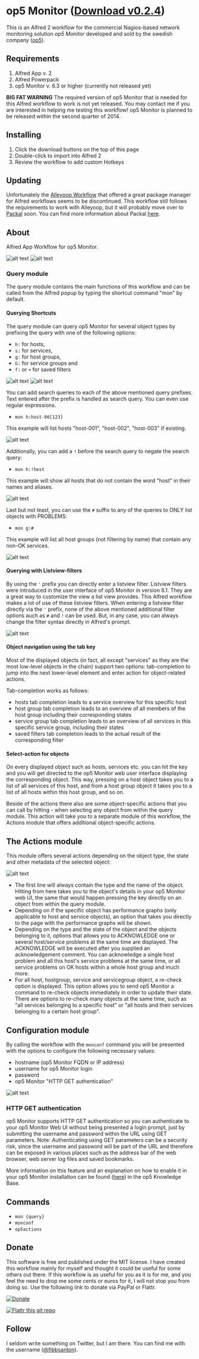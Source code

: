 op5 Monitor ([Download v0.2.4](https://github.com/fibbs/alfred-op5-monitor-workflow/raw/master/op5Monitor-workflow.alfredworkflow))
==============================

This is an Alfred 2 workflow for the commercial Nagios-based network monitoring
solution *op5 Monitor* developed and sold by the swedish company ([op5](http://op5.com)).

## Requirements
1. Alfred App v. 2
1. Alfred Powerpack
1. op5 Monitor v. 6.3 or higher (currently not released yet)

**BIG FAT WARNING**
The required version of op5 Monitor that is needed for this Alfred
workflow to work is not yet released. You may contact me if you are
interested in helping me testing this workflow!
op5 Monitor is planned to be released within the second quarter of 2014.

## Installing
1. Click the download buttons on the top of this page
2. Double-click to import into Alfred 2
3. Review the workflow to add custom Hotkeys

## Updating
Unfortunately the [Alleyoop Workflow](http://www.alfredforum.com/topic/1582-alleyoop-update-alfred-workflows/) that offered a great package manager for Alfred workflows seems to be discontinued. This workflow still follows the requirements to work with Alleyoop, but it will probably move over to [Packal](http://www.packal.org) soon. You can find more information about Packal [here](http://www.alfredforum.com/topic/3730-new-workflow-and-theme-repository-packal/).

## About
Alfred App Workflow for op5 Monitor.

![alt text][op5-workflow-img001]
![alt text][op5-workflow-img002]

### Query module
The query module contains the main functions of this workflow and can be
called from the Alfred popup by typing the shortcut command "mon" by default. 

#### Querying Shortcuts
The query module can query op5 Monitor for several object types by prefixing the query with
one of the following options:

- `h:` for hosts,
- `s:` for services,
- `g:` for host groups,
- `G:` for service groups and
- `f:` or `+` for saved filters

![alt text][op5-workflow-img003]
![alt text][op5-workflow-img004]

You can add search queries to each of the above mentioned query prefixes. Text
entered after the prefix is handled as search query. You can even use
regular expressions.

- `mon h:host-00[123]`

This example will list hosts "host-001", "host-002", "host-003" if
existing.

![alt text][op5-workflow-img005]

Additionally, you can add a `!` before the search query to negate the
search query:

- `mon h:!host`

This example will show all hosts that do not contain the word
"host" in their names and aliases.

![alt text][op5-workflow-img006]

Last but not least, you can use the `#` suffix to any of the queries to
ONLY list objects with PROBLEMS:

- `mon g:#`

This example will list all host groups (not filtering by name) that
contain any non-OK services.

![alt text][op5-workflow-img007]

#### Querying with Listview-filters
By using the `'` prefix you can directly enter a listview filter. Listview filters were introduced in the user interface of op5 Monitor in version 6.1. They are a great way to customize the view a list view provides. This Alfred workflow makes a lot of use of these listview filters. When entering a listview filter directly via the `'` prefix, none of the above mentioned additional filter options auch as `#` and `!` can be used. But, in any case, you can
always change the filter syntax directly in Alfred's prompt.

![alt text][op5-workflow-img008]

#### Object navigation using the tab key
Most of the displayed objects (in fact, all except "services" as they are the most low-level objects in the chain) support two options: tab-completion to jump into the next lower-level element and enter action for object-related actions.

Tab-completion works as follows:
- hosts tab completion leads to a service overview for this specific host
- host group tab completion leads to an overview of all members of the host group including their corresponding states
- service group tab completion leads to an overview of all services in this specific service group, including their states
- saved filters tab completion leads to the actual result of the corresponding filter

#### Select-action for objects
On every displayed object such as hosts, services etc. you can hit the <Enter> key and you will get directed to the op5 Monitor web user interface displaying the corresponding object. This way, pressing <Enter> on a host object takes you to a list of all services of this host, and from a host group object it takes you to a list of all hosts within this host group, and so on.

Beside of the <Enter> actions there also are some object-specific actions that you can call by hitting <cmd>-<Enter> when selecting any object from within the query module. This <cmd> action will take you to a separate module of this workflow, the Actions module that offers additional object-specific actions. 

## The Actions module
This module offers several actions depending on the object type, the state and other metadata of the selected object:

![alt text][op5-workflow-img009]

- The first line will always contain the type and the name of the object. Hitting <Enter> from here takes you to the object's details in your op5 Monitor web UI, the same that would happen pressing the <Enter> key directly on an object from within the query module.
- Depending on if the specific object has performance graphs (only applicable to host and service objects), an option that takes you directly to the page with the performance graphs will be shown.
- Depending on the type and the state of the object and the objects belonging to it, options that allows you to ACKNOWLEDGE one or several host/service problems at the same time are displayed. The ACKNOWLEDGE will be executed after you supplied an acknowledgement comment. You can acknowledge a single host problem and all this host's service problems at the same time, or all service problems on OK hosts within a whole host group and much more.
- For all host, hostgroup, service and servicegroup object, a re-check option is displayed. This option allows you to send op5 Monitor a command to re-check objects immediately in order to update their state. There are options to re-check many objects at the same time, such as "all services belonging to a specific host" or "all hosts and their services belonging to a certain host group".

## Configuration module
By calling the workflow with the `monconf` command you will be presented
with the options to configure the following necessary values:

- hostname (op5 Monitor FQDN or IP address)
- username for op5 Monitor login
- password
- op5 Monitor "HTTP GET authentication"

![alt text][op5-workflow-img010]

### HTTP GET authentication
op5 Monitor supports HTTP GET authentication so you can authenticate to your op5 Monitor Web UI without being presented a login prompt, just by submitting the username and password within the URL using GET parameters. Note: Authenticating using GET parameters can be a security risk, since the username and password will be part of the URL and therefore can be exposed in various places such as the address bar of the web browser, web server log files and saved bookmarks.

More information on this feature and an explanation on how to enable it in your op5 Monitor installation can be found ([here](https://kb.op5.com/display/HOWTOs/Fetching+CSV+reports+over+HTTP)) in the op5 Knowledge Base.

## Commands
- `mon {query}`
- `monconf`
- `op5actions`

## Donate
This software is free and published under the MIT license. I have created this workflow mainly for myself and thought it could be useful for some others out there. If this workflow is as useful for you as it is for me, and you feel the need to drop me some cents or euros for it, I will not stop you from doing so. Use the following link to donate via PayPal or Flattr.

[![Donate](https://www.paypalobjects.com/en_US/i/btn/btn_donate_LG.gif)](https://www.paypal.com/cgi-bin/webscr?cmd=_s-xclick&hosted_button_id=32WRFW8GBHLWJ)

[![Flattr this git repo](http://api.flattr.com/button/flattr-badge-large.png)](https://flattr.com/submit/auto?user_id=fibbsanton&url=https://github.com/fibbs/alfred-op5-monitor-workflow&title=alfred-op5-monitor-workflow&language=en&tags=github&category=software)

## Follow
I seldom write something on Twitter, but I am there. You can find me with the username ([@fibbsanton](https://twitter.com/fibbsanton)).


[op5-workflow-img001]: ./screenshots/op5-workflow-001.png "op5 Monitor Workflow query modes overview"
[op5-workflow-img002]: ./screenshots/op5-workflow-002.png "Sample op5 Monitor workflow host query"
[op5-workflow-img003]: ./screenshots/op5-workflow-003.png "Listing host group objects using prefix"
[op5-workflow-img004]: ./screenshots/op5-workflow-004.png "Listing saved filters from op5 Monitor"
[op5-workflow-img005]: ./screenshots/op5-workflow-005.png "Filtering using regular expression"
[op5-workflow-img006]: ./screenshots/op5-workflow-006.png "Negating a filter"
[op5-workflow-img007]: ./screenshots/op5-workflow-007.png "only show objects that have problems"
[op5-workflow-img008]: ./screenshots/op5-workflow-008.png "Enter a filter directly"
[op5-workflow-img009]: ./screenshots/op5-workflow-009.png "actions module"
[op5-workflow-img010]: ./screenshots/op5-workflow-009.png "Configuration"
